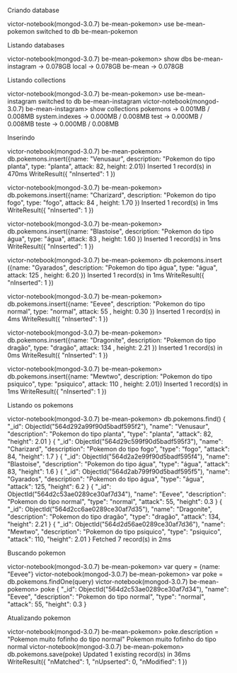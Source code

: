 Criando database

victor-notebook(mongod-3.0.7) be-mean-pokemon> use be-mean-pokemon
switched to db be-mean-pokemon

Listando databases 

victor-notebook(mongod-3.0.7) be-mean-pokemon> show dbs
be-mean-instagram → 0.078GB
local             → 0.078GB
be-mean           → 0.078GB

Listando collections

victor-notebook(mongod-3.0.7) be-mean-pokemon> use be-mean-instagram
switched to db be-mean-instagram
victor-notebook(mongod-3.0.7) be-mean-instagram> show collections
pokemons       → 0.001MB / 0.008MB
system.indexes → 0.000MB / 0.008MB
test           → 0.000MB / 0.008MB
teste          → 0.000MB / 0.008MB

Inserindo

victor-notebook(mongod-3.0.7) be-mean-pokemon> db.pokemons.insert({name: "Venusaur", description: "Pokemon do tipo planta", type: "planta", attack: 82, height: 2.01})
Inserted 1 record(s) in 470ms
WriteResult({
  "nInserted": 1
})

victor-notebook(mongod-3.0.7) be-mean-pokemon> db.pokemons.insert({name: "Charizard", description: "Pokemon do tipo fogo", type: "fogo", attack: 84 , height: 1.70 })
Inserted 1 record(s) in 1ms
WriteResult({
  "nInserted": 1
})

victor-notebook(mongod-3.0.7) be-mean-pokemon> db.pokemons.insert({name: "Blastoise", description: "Pokemon do tipo água", type: "água", attack: 83 , height: 1.60  })
Inserted 1 record(s) in 1ms
WriteResult({
  "nInserted": 1
})

victor-notebook(mongod-3.0.7) be-mean-pokemon> db.pokemons.insert ({name: "Gyarados", description: "Pokemon do tipo água", type: "água", attack: 125 , height: 6.20  })
Inserted 1 record(s) in 1ms
WriteResult({
  "nInserted": 1
})

victor-notebook(mongod-3.0.7) be-mean-pokemon> db.pokemons.insert({name: "Eevee", description: "Pokemon do tipo normal", type: "normal", attack: 55 , height: 0.30  })
Inserted 1 record(s) in 4ms
WriteResult({
  "nInserted": 1
})

victor-notebook(mongod-3.0.7) be-mean-pokemon> db.pokemons.insert({name: "Dragonite", description: "Pokemon do tipo dragão", type: "dragão", attack: 134 , height: 2.21 })
Inserted 1 record(s) in 0ms
WriteResult({
  "nInserted": 1
})

victor-notebook(mongod-3.0.7) be-mean-pokemon> db.pokemons.insert({name: "Mewtwo", description: "Pokemon do tipo psiquico", type: "psiquico", attack: 110 , height: 2.01})
Inserted 1 record(s) in 1ms
WriteResult({
  "nInserted": 1
})

Listando os pokemons

victor-notebook(mongod-3.0.7) be-mean-pokemon> db.pokemons.find()
{
  "_id": ObjectId("564d292a99f90d5badf595f2"),
  "name": "Venusaur",
  "description": "Pokemon do tipo planta",
  "type": "planta",
  "attack": 82,
  "height": 2.01
}
{
  "_id": ObjectId("564d29c599f90d5badf595f3"),
  "name": "Charizard",
  "description": "Pokemon do tipo fogo",
  "type": "fogo",
  "attack": 84,
  "height": 1.7
}
{
  "_id": ObjectId("564d2a2e99f90d5badf595f4"),
  "name": "Blastoise",
  "description": "Pokemon do tipo água",
  "type": "água",
  "attack": 83,
  "height": 1.6
}
{
  "_id": ObjectId("564d2ab799f90d5badf595f5"),
  "name": "Gyarados",
  "description": "Pokemon do tipo água",
  "type": "água",
  "attack": 125,
  "height": 6.2
}
{
  "_id": ObjectId("564d2c53ae0289ce30af7d34"),
  "name": "Eevee",
  "description": "Pokemon do tipo normal",
  "type": "normal",
  "attack": 55,
  "height": 0.3
}
{
  "_id": ObjectId("564d2cc6ae0289ce30af7d35"),
  "name": "Dragonite",
  "description": "Pokemon do tipo dragão",
  "type": "dragão",
  "attack": 134,
  "height": 2.21
}
{
  "_id": ObjectId("564d2d56ae0289ce30af7d36"),
  "name": "Mewtwo",
  "description": "Pokemon do tipo psiquico",
  "type": "psiquico",
  "attack": 110,
  "height": 2.01
}
Fetched 7 record(s) in 2ms

Buscando pokemon

victor-notebook(mongod-3.0.7) be-mean-pokemon> var query = {name: "Eevee"}
victor-notebook(mongod-3.0.7) be-mean-pokemon> var poke = db.pokemons.findOne(query)
victor-notebook(mongod-3.0.7) be-mean-pokemon> poke
{
  "_id": ObjectId("564d2c53ae0289ce30af7d34"),
  "name": "Eevee",
  "description": "Pokemon do tipo normal",
  "type": "normal",
  "attack": 55,
  "height": 0.3
}

Atualizando pokemon

victor-notebook(mongod-3.0.7) be-mean-pokemon> poke.description = "Pokemon muito fofinho do tipo normal"
Pokemon muito fofinho do tipo normal
victor-notebook(mongod-3.0.7) be-mean-pokemon> db.pokemons.save(poke)
Updated 1 existing record(s) in 36ms
WriteResult({
  "nMatched": 1,
  "nUpserted": 0,
  "nModified": 1
})

